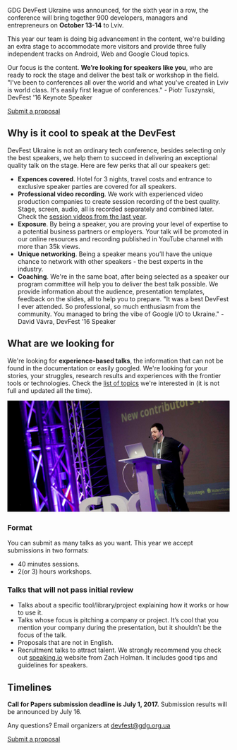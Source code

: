 GDG DevFest Ukraine was announced, for the sixth year in a row, the conference will bring together 900 developers, managers and entrepreneurs on **October 13-14** to Lviv.

This year our team is doing big advancement in the content, we're building an extra stage to accommodate more visitors and provide three fully independent tracks on Android, Web and Google Cloud topics.

Our focus is the content. **We’re looking for speakers like you**, who are ready to rock the stage and deliver the best talk or workshop in the field. "I've been to conferences all over the world and what you've created in Lviv is world class. It's easily first league of conferences." - Piotr Tuszynski, DevFest '16 Keynote Speaker

<div layout horizontal center-justified> <a href="http://bit.ly/df17-c4p" rel="noopener noreferrer"> <md-filled-button>Submit a proposal</md-filled-button> </a> </div>

## Why is it cool to speak at the DevFest

DevFest Ukraine is not an ordinary tech conference, besides selecting only the best speakers, we help them to succeed in delivering an exceptional quality talk on the stage. Here are few perks that all our speakers get:

- **Expences covered**. Hotel for 3 nights, travel costs and entrance to exclusive speaker parties are covered for all speakers.
- **Professional video recording**. We work with experienced video production companies to create session recording of the best quality. Stage, screen, audio, all is recorded separately and combined later. Check the [session videos from the last year](https://www.youtube.com/watch?v=VOwUnBkqmo4).
- **Exposure**. By being a speaker, you are proving your level of expertise to a potential business partners or employers. Your talk will be promoted in our online resources and recording published in YouTube channel with more than 35k views.
- **Unique networking**. Being a speaker means you’ll have the unique chance to network with other speakers - the best experts in the industry.
- **Coaching**. We're in the same boat, after being selected as a speaker our program committee will help you to deliver the best talk possible. We provide information about the audience, presentation templates, feedback on the slides, all to help you to prepare. "It was a best DevFest I ever attended. So professional, so much enthusiasm from the community. You managed to bring the vibe of Google I/O to Ukraine." - David Vávra, DevFest '16 Speaker

## What are we looking for

We're looking for **experience-based talks**, the information that can not be found in the documentation or easily googled. We're looking for your stories, your struggles, research results and experiences with the frontier tools or technologies. Check the [list of topics](https://docs.google.com/document/d/18eGvBr6wdlXsfiZM4EK6SubfL3G1RWj-ABTBN9pngNg/edit?usp=sharing) we're interested in (it is not full and updated all the time).

![sample cfp image](/images/posts/c4p.jpg)

### Format

You can submit as many talks as you want. This year we accept submissions in two formats:

- 40 minutes sessions.
- 2(or 3) hours workshops.

### Talks that will not pass initial review

- Talks about a specific tool/library/project explaining how it works or how to use it.
- Talks whose focus is pitching a company or project. It’s cool that you mention your company during the presentation, but it shouldn’t be the focus of the talk.
- Proposals that are not in English.
- Recruitment talks to attract talent. We strongly recommend you check out [speaking.io](http://speaking.io/) website from Zach Holman. It includes good tips and guidelines for speakers.

## Timelines

**Call for Papers submission deadline is July 1, 2017.** Submission results will be announced by July 16.

Any questions? Email organizers at [devfest@gdg.org.ua](mailto:devfest@gdg.org.ua)

<div layout horizontal center-justified> <a href="http://bit.ly/df17-c4p" rel="noopener noreferrer"> <md-filled-button>Submit a proposal</md-filled-button> </a> </div>
